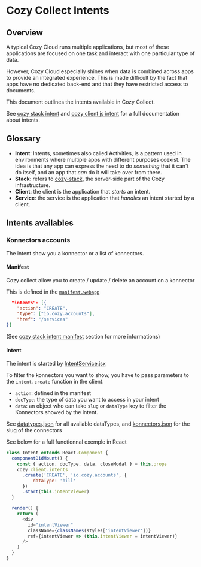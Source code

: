 # Cozy Collect Intents

## Overview

A typical Cozy Cloud runs multiple applications, but most of these applications are focused on one task and interact with one particular type of data.

However, Cozy Cloud especially shines when data is combined across apps to provide an integrated experience. This is made difficult by the fact that apps have no dedicated back-end and that they have restricted access to documents.

This document outlines the intents available in Cozy Collect.

See [cozy stack intent](https://github.com/cozy/cozy-stack/blob/master/docs/intents.md) and [cozy client js intent](https://github.com/cozy/cozy-client-js/blob/master/docs/intents-api.md) for a full documentation about intents.

## Glossary

- **Intent**: Intents, sometimes also called Activities, is a pattern used in environments where multiple apps with different purposes coexist. The idea is that any app can express the need to do *something* that it can't do itself, and an app that *can* do it will take over from there.
- **Stack**: refers to [cozy-stack](https://github.com/cozy/cozy-stack/), the server-side part of the Cozy infrastructure.
- **Client**: the client is the application that *starts* an intent.
- **Service**: the service is the application that *handles* an intent started by a client.

## Intents availables

### Konnectors accounts

The intent show you a konnector or a list of konnectors.

#### Manifest

Cozy collect allow you to create / update / delete an account on a konnector

This is defined in the [`manifest.webapp`](https://github.com/cozy/cozy-collect/blob/master/manifest.webapp)

```json
  "intents": [{
    "action": "CREATE",
    "type": ["io.cozy.accounts"],
    "href": "/services"
}]
```
(See [cozy stack intent manifest](https://github.com/cozy/cozy-stack/blob/master/docs/intents.md#1-manifest) section for more informations)

#### Intent

The intent is started by [IntentService.jsx](https://github.com/cozy/cozy-collect/blob/6cd3ba31952866aea76f3a1e4c6c2e85d4136fcd/src/containers/IntentService.jsx)

To filter the konnectors you want to show, you have to pass parameters to the `intent.create` function in the client.

+ `action`: defined in the manifest
+ `docType`: the type of data you want to access in your intent
+ `data`: an object who can take `slug` or `dataType` key to filter the Konnectors showed by the intent.

See [datatypes.json](https://github.com/cozy/cozy-collect/blob/master/src/config/datatypes.json) for all available dataTypes, and [konnectors.json](https://github.com/cozy/cozy-collect/blob/master/src/config/konnectors.json) for the slug of the connectors

See below for a full functionnal exemple in React

```javascript
class Intent extends React.Component {
  componentDidMount() {
    const { action, docType, data, closeModal } = this.props
    cozy.client.intents
      .create('CREATE', 'io.cozy.accounts', {
	      dataType: 'bill'
      })
      .start(this.intentViewer)
  }

  render() {
    return (
      <div
        id="intentViewer"
        className={classNames(styles['intentViewer'])}
        ref={intentViewer => (this.intentViewer = intentViewer)}
      />
    )
  }
}
```
